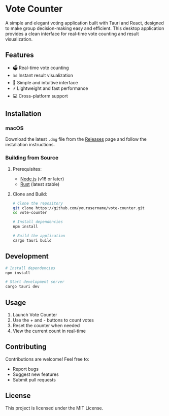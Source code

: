 # Vote Counter

A simple and elegant voting application built with Tauri and React, designed to make group decision-making easy and efficient. This desktop application provides a clean interface for real-time vote counting and result visualization.

## Features

- 🗳️ Real-time vote counting
- 📊 Instant result visualization
- 🎯 Simple and intuitive interface
- ⚡ Lightweight and fast performance
- 💻 Cross-platform support

## Installation

### macOS
Download the latest `.dmg` file from the [Releases](https://github.com/ProtonKicker/Interactive-Voting-App/releases/tag/publish) page and follow the installation instructions.

### Building from Source

1. Prerequisites:
   - [Node.js](https://nodejs.org/) (v16 or later)
   - [Rust](https://rustup.rs/) (latest stable)

2. Clone and Build:
   ```bash
   # Clone the repository
   git clone https://github.com/yourusername/vote-counter.git
   cd vote-counter

   # Install dependencies
   npm install

   # Build the application
   cargo tauri build
   ```

## Development

```bash
# Install dependencies
npm install

# Start development server
cargo tauri dev
```

## Usage

1. Launch Vote Counter
2. Use the + and - buttons to count votes
3. Reset the counter when needed
4. View the current count in real-time

## Contributing

Contributions are welcome! Feel free to:
- Report bugs
- Suggest new features
- Submit pull requests

## License

This project is licensed under the MIT License.
